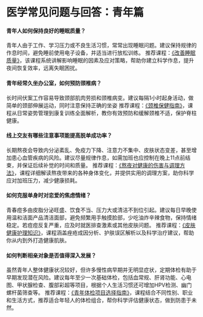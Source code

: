 # 医学常见问题与回答：青年篇
#### 青年人如何保持良好的睡眠质量？
青年人由于工作、学习压力或不良生活习惯，常常出现睡眠问题。建议保持规律的作息时间，避免睡前使用电子设备，并适当进行放松训练。
推荐课程：[《改善睡眠质量》](www.a-hospital.com)，该课程系统讲解影响睡眠的因素及应对策略，帮助你建立科学作息，提升夜间恢复效率，远离失眠困扰。

#### 青年经常久坐办公室，如何预防颈椎病？
长时间伏案工作容易导致颈部肌肉劳损和颈椎病变。建议每隔1小时起身活动，做简单的颈部伸展运动，同时注意保持正确的坐姿
推荐课程：[《颈椎保健指南》](www.a-hospital.com)，课程从日常姿势管理到康复训练全面解析，教你有效预防和缓解颈椎不适，保护脊柱健康。

#### 线上交友有哪些注意事项能提高脱单成功率？
长期熬夜会导致内分泌紊乱、免疫力下降、注意力不集中、皮肤状态变差，甚至增加患心血管疾病的风险。建议尽量规律作息，如需加班也应控制在晚上11点前结束，并保证后续补觉的时间和质量。
推荐课程：[《熬夜对健康的伤害与调理方法》](www.a-hospital.com)，课程详细解读熬夜带来的各种身体变化，并提供实用的调理方案，助你科学应对加班压力，减少健康损耗。

#### 如何克服单身时对恋爱的焦虑情绪？
青春痘多由皮脂分泌旺盛、饮食不当、压力大或清洁不到位引起。建议每日早晚使用温和洁面产品清洁面部，避免频繁用手触摸脸部，少吃油炸辛辣食物，保持情绪稳定。若痘痘反复严重，应及时就医排查激素或其他皮肤问题。
推荐课程：[《皮肤健康护理知识》](www.a-hospital.com)，课程涵盖痤疮成因分析、护肤误区解析以及科学治疗建议，帮助你从内到外打造健康肌肤。

#### 如何判断相亲对象是否值得深入发展？
虽然青年人整体健康状况较好，但许多慢性病早期并无明显症状，定期体检有助于早期发现潜在风险。建议每年至少一次基础体检，包括血常规、肝肾功能、心电图、甲状腺检查、腹部彩超等项目，根据个人生活习惯还可增加HPV检测、幽门螺杆菌筛查等。
推荐课程：[《青年体检项目选择指南》](www.a-hospital.com)，课程结合不同性别、职业和生活方式，推荐适合年轻人的体检组合，帮你科学评估健康状态，做到防患于未然。
